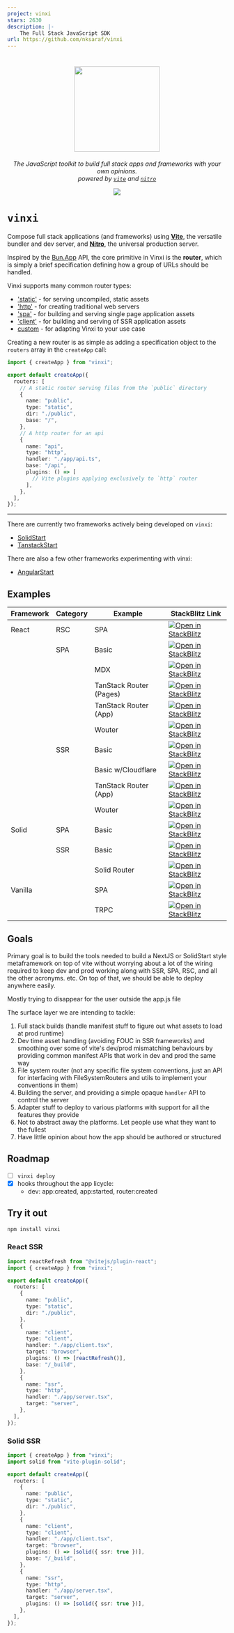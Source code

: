```yaml
---
project: vinxi
stars: 2630
description: |-
    The Full Stack JavaScript SDK
url: https://github.com/nksaraf/vinxi
---
```


 <p align="center">
  <h1  align="center" ><img src="/docs/public/logo.png" width="196" /></h1>
  <p align="center">
	 <i>The JavaScript toolkit to build full stack apps and frameworks with your own opinions.<br>powered by <code><a href="https://github.com/vitejs/vite">vite</a></code> and <code><a href="https://github.com/unjs/nitro">nitro</a></code></i>
  </p>
  <div align="center"><img src="https://badge.fury.io/js/vinxi.svg" /></div>
</p>

# `vinxi`

Compose full stack applications (and frameworks) using [**Vite**](https://github.com/vitejs/vite), the versatile bundler and dev server, and [**Nitro**](https://github.com/unjs/nitro), the universal production server.

Inspired by the [Bun.App](https://bun.sh/blog/bun-bundler#sneak-peek-bun-app) API, the core primitive in Vinxi is the **router**, which is simply a brief specification defining how a group of URLs should be handled.

Vinxi supports many common router types:

- ['static'](https://vinxi.vercel.app/api/router/static.html) - for serving uncompiled, static assets
- ['http'](https://vinxi.vercel.app/api/router/http.html) - for creating traditional web servers
- ['spa'](https://vinxi.vercel.app/api/router/spa.html) - for building and serving single page application assets
- ['client'](https://vinxi.vercel.app/api/router/client.html) - for building and serving of SSR application assets
- [custom](https://vinxi.vercel.app/api/router/custom.html) - for adapting Vinxi to your use case

Creating a new router is as simple as adding a specification object to the `routers` array in the `createApp` call:

```ts
import { createApp } from "vinxi";

export default createApp({
  routers: [
    // A static router serving files from the `public` directory
    {
      name: "public",
      type: "static",
      dir: "./public",
      base: "/",
    },
    // A http router for an api
    {
      name: "api",
      type: "http",
      handler: "./app/api.ts",
      base: "/api",
      plugins: () => [
        // Vite plugins applying exclusively to `http` router
      ],
    },
  ],
});
```

---

There are currently two frameworks actively being developed on `vinxi`:

- [SolidStart](https://github.com/solidjs/solid-start)
- [TanstackStart](https://github.com/tanstack/router)

There are also a few other frameworks experimenting with vinxi:

- [AngularStart](https://github.com/brandonroberts/analog-angular-start)

## Examples

| Framework | Category | Example                 | StackBlitz Link                                                                                                                                                                    |
| --------- | -------- | ----------------------- | ---------------------------------------------------------------------------------------------------------------------------------------------------------------------------------- |
| React     | RSC      | SPA                     | [![Open in StackBlitz](https://developer.stackblitz.com/img/open_in_stackblitz.svg)](https://stackblitz.com/github/nksaraf/vinxi/tree/main/examples/react/rsc/spa)                 |
|           | SPA      | Basic                   | [![Open in StackBlitz](https://developer.stackblitz.com/img/open_in_stackblitz.svg)](https://stackblitz.com/github/nksaraf/vinxi/tree/main/examples/react/spa/basic)               |
|           |          | MDX                     | [![Open in StackBlitz](https://developer.stackblitz.com/img/open_in_stackblitz.svg)](https://stackblitz.com/github/nksaraf/vinxi/tree/main/examples/react/spa/mdx)                 |
|           |          | TanStack Router (Pages) | [![Open in StackBlitz](https://developer.stackblitz.com/img/open_in_stackblitz.svg)](https://stackblitz.com/github/nksaraf/vinxi/tree/main/examples/react/spa/tanstack-router)     |
|           |          | TanStack Router (App)   | [![Open in StackBlitz](https://developer.stackblitz.com/img/open_in_stackblitz.svg)](https://stackblitz.com/github/nksaraf/vinxi/tree/main/examples/react/spa/tanstack-router-app) |
|           |          | Wouter                  | [![Open in StackBlitz](https://developer.stackblitz.com/img/open_in_stackblitz.svg)](https://stackblitz.com/github/nksaraf/vinxi/tree/main/examples/react/spa/wouter)              |
|           | SSR      | Basic                   | [![Open in StackBlitz](https://developer.stackblitz.com/img/open_in_stackblitz.svg)](https://stackblitz.com/github/nksaraf/vinxi/tree/main/examples/react/ssr/basic)               |
|           |          | Basic w/Cloudflare      | [![Open in StackBlitz](https://developer.stackblitz.com/img/open_in_stackblitz.svg)](https://stackblitz.com/github/nksaraf/vinxi/tree/main/examples/react/ssr/basic-cloudflare)    |
|           |          | TanStack Router (App)   | [![Open in StackBlitz](https://developer.stackblitz.com/img/open_in_stackblitz.svg)](https://stackblitz.com/github/nksaraf/vinxi/tree/main/examples/react/ssr/tanstack-router-app) |
|           |          | Wouter                  | [![Open in StackBlitz](https://developer.stackblitz.com/img/open_in_stackblitz.svg)](https://stackblitz.com/github/nksaraf/vinxi/tree/main/examples/react/ssr/wouter)              |
| Solid     | SPA      | Basic                   | [![Open in StackBlitz](https://developer.stackblitz.com/img/open_in_stackblitz.svg)](https://stackblitz.com/github/nksaraf/vinxi/tree/main/examples/solid/spa/basic)               |
|           | SSR      | Basic                   | [![Open in StackBlitz](https://developer.stackblitz.com/img/open_in_stackblitz.svg)](https://stackblitz.com/github/nksaraf/vinxi/tree/main/examples/solid/ssr/basic)               |
|           |          | Solid Router            | [![Open in StackBlitz](https://developer.stackblitz.com/img/open_in_stackblitz.svg)](https://stackblitz.com/github/nksaraf/vinxi/tree/main/examples/solid/ssr/solid-router)        |
| Vanilla   |          | SPA                     | [![Open in StackBlitz](https://developer.stackblitz.com/img/open_in_stackblitz.svg)](https://stackblitz.com/github/nksaraf/vinxi/tree/main/examples/vanilla/spa)                   |
|           |          | TRPC                    | [![Open in StackBlitz](https://developer.stackblitz.com/img/open_in_stackblitz.svg)](https://stackblitz.com/github/nksaraf/vinxi/tree/main/examples/vanilla/trpc)                  |

## Goals

Primary goal is to build the tools needed to build a NextJS or SolidStart style metaframework on top of vite without worrying about a lot of the wiring required to keep dev and prod working along with SSR, SPA, RSC, and all the other acronyms. etc. On top of that, we should be able to deploy anywhere easily.

Mostly trying to disappear for the user outside the app.js file

The surface layer we are intending to tackle:

1. Full stack builds (handle manifest stuff to figure out what assets to load at prod runtime)
2. Dev time asset handling (avoiding FOUC in SSR frameworks) and smoothing over some of vite's dev/prod mismatching behaviours by providing common manifest APIs that work in dev and prod the same way
3. File system router (not any specific file system conventions, just an API for interfacing with FileSystemRouters and utils to implement your conventions in them)
4. Building the server, and providing a simple opaque `handler` API to control the server
5. Adapter stuff to deploy to various platforms with support for all the features they provide
6. Not to abstract away the platforms. Let people use what they want to the fullest
7. Have little opinion about how the app should be authored or structured

## Roadmap

- [ ] `vinxi deploy`
- [x] hooks throughout the app licycle:
  - dev: app:created, app:started, router:created

## Try it out

```bash
npm install vinxi
```

### React SSR

```ts
import reactRefresh from "@vitejs/plugin-react";
import { createApp } from "vinxi";

export default createApp({
  routers: [
    {
      name: "public",
      type: "static",
      dir: "./public",
    },
    {
      name: "client",
      type: "client",
      handler: "./app/client.tsx",
      target: "browser",
      plugins: () => [reactRefresh()],
      base: "/_build",
    },
    {
      name: "ssr",
      type: "http",
      handler: "./app/server.tsx",
      target: "server",
    },
  ],
});
```

### Solid SSR

```ts
import { createApp } from "vinxi";
import solid from "vite-plugin-solid";

export default createApp({
  routers: [
    {
      name: "public",
      type: "static",
      dir: "./public",
    },
    {
      name: "client",
      type: "client",
      handler: "./app/client.tsx",
      target: "browser",
      plugins: () => [solid({ ssr: true })],
      base: "/_build",
    },
    {
      name: "ssr",
      type: "http",
      handler: "./app/server.tsx",
      target: "server",
      plugins: () => [solid({ ssr: true })],
    },
  ],
});
```

